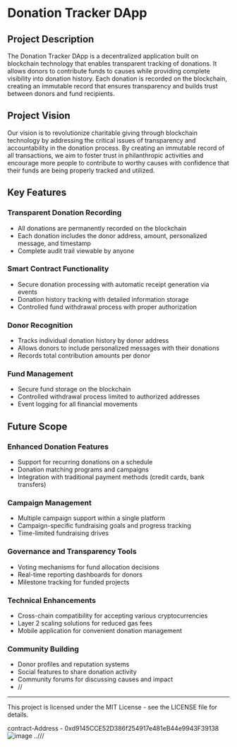 # Donation Tracker DApp

## Project Description
The Donation Tracker DApp is a decentralized application built on blockchain technology that enables transparent tracking of donations. It allows donors to contribute funds to causes while providing complete visibility into donation history. Each donation is recorded on the blockchain, creating an immutable record that ensures transparency and builds trust between donors and fund recipients.

## Project Vision
Our vision is to revolutionize charitable giving through blockchain technology by addressing the critical issues of transparency and accountability in the donation process. By creating an immutable record of all transactions, we aim to foster trust in philanthropic activities and encourage more people to contribute to worthy causes with confidence that their funds are being properly tracked and utilized.

## Key Features

### Transparent Donation Recording
- All donations are permanently recorded on the blockchain
- Each donation includes the donor address, amount, personalized message, and timestamp
- Complete audit trail viewable by anyone

### Smart Contract Functionality
- Secure donation processing with automatic receipt generation via events
- Donation history tracking with detailed information storage
- Controlled fund withdrawal process with proper authorization

### Donor Recognition
- Tracks individual donation history by donor address
- Allows donors to include personalized messages with their donations
- Records total contribution amounts per donor

### Fund Management
- Secure fund storage on the blockchain
- Controlled withdrawal process limited to authorized addresses
- Event logging for all financial movements

## Future Scope

### Enhanced Donation Features
- Support for recurring donations on a schedule
- Donation matching programs and campaigns
- Integration with traditional payment methods (credit cards, bank transfers)

### Campaign Management
- Multiple campaign support within a single platform
- Campaign-specific fundraising goals and progress tracking
- Time-limited fundraising drives

### Governance and Transparency Tools
- Voting mechanisms for fund allocation decisions
- Real-time reporting dashboards for donors
- Milestone tracking for funded projects

### Technical Enhancements
- Cross-chain compatibility for accepting various cryptocurrencies
- Layer 2 scaling solutions for reduced gas fees
- Mobile application for convenient donation management

### Community Building
- Donor profiles and reputation systems
- Social features to share donation activity
- Community forums for discussing causes and impact
- //

---

This project is licensed under the MIT License - see the LICENSE file for details.

contract-Address - 0xd9145CCE52D386f254917e481eB44e9943F39138
![image](https://github.com/user-attachments/assets/babd7d0f-0ac4-4080-93e6-dcdae431a342)
..///
